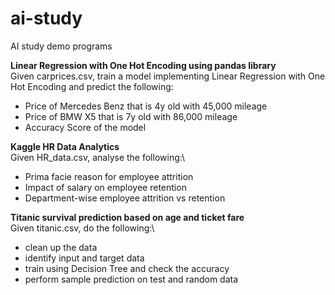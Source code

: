 # ai-study
AI study demo programs

**Linear Regression with One Hot Encoding using pandas library**\
Given carprices.csv, train a model implementing Linear Regression with One Hot Encoding and predict the following:
- Price of Mercedes Benz that is 4y old with 45,000 mileage
- Price of BMW X5 that is 7y old with 86,000 mileage
- Accuracy Score of the model

**Kaggle HR Data Analytics**\
Given HR_data.csv, analyse the following:\
- Prima facie reason for employee attrition
- Impact of salary on employee retention
- Department-wise employee attrition vs retention

**Titanic survival prediction based on age and ticket fare**\
Given titanic.csv, do the following:\
- clean up the data
- identify input and target data
- train using Decision Tree and check the accuracy
- perform sample prediction on test and random data
